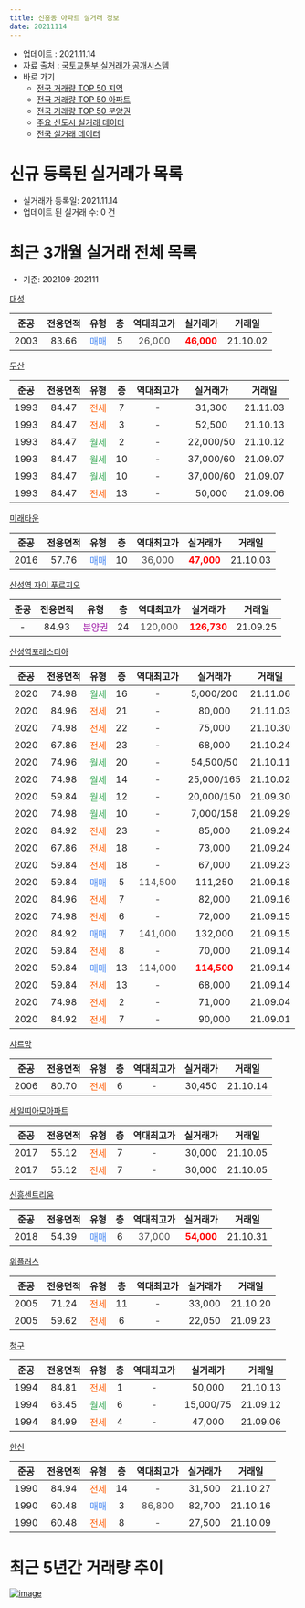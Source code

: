 ```yaml
---
title: 신흥동 아파트 실거래 정보
date: 20211114
---
```


* 업데이트 : 2021.11.14
* 자료 출처 : [국토교통부 실거래가 공개시스템](http://rt.molit.go.kr)
* 바로 가기
    * [전국 거래량 TOP 50 지역](https://apt-info.github.io/apt-trade-info/tr)
    * [전국 거래량 TOP 50 아파트](https://apt-info.github.io/apt-trade-info/ta)
    * [전국 거래량 TOP 50 분양권](https://apt-info.github.io/apt-trade-info/tb)
    * [주요 신도시 실거래 데이터](https://apt-info.github.io/apt-trade-info/newtown)
    * [전국 실거래 데이터](https://apt-info.github.io/apt-trade-info/all)



<script async src="https://pagead2.googlesyndication.com/pagead/js/adsbygoogle.js"></script>
<!-- 기본광고 -->
<ins class="adsbygoogle"
     style="display:block"
     data-ad-client="ca-pub-1142216861245946"
     data-ad-slot="4805727019"
     data-ad-format="auto"
     data-full-width-responsive="true"></ins>
<script>
     (adsbygoogle = window.adsbygoogle || []).push({});
</script>


# 신규 등록된 실거래가 목록

* 실거래가 등록일: 2021.11.14
* 업데이트 된 실거래 수: 0 건




<script async src="https://pagead2.googlesyndication.com/pagead/js/adsbygoogle.js"></script>
<!-- 기본광고 -->
<ins class="adsbygoogle"
     style="display:block"
     data-ad-client="ca-pub-1142216861245946"
     data-ad-slot="4805727019"
     data-ad-format="auto"
     data-full-width-responsive="true"></ins>
<script>
     (adsbygoogle = window.adsbygoogle || []).push({});
</script>


# 최근 3개월 실거래 전체 목록
* 기준: 202109-202111


[대성](https://search.naver.com/search.naver?query=%EB%8C%80%EC%84%B1)

|준공|전용면적|유형|층|역대최고가|실거래가|거래일|
|:---:|:---:|:---:|:---:|:---:|:---:|:---:|
|2003|83.66|<span style="color:#4285F3">매매</span>|5|<span style="color:#444444">26,000</span>|<b><span style="color:#FF0000">46,000</span></b>|21.10.02|

[두산](https://search.naver.com/search.naver?query=%EB%91%90%EC%82%B0)

|준공|전용면적|유형|층|역대최고가|실거래가|거래일|
|:---:|:---:|:---:|:---:|:---:|:---:|:---:|
|1993|84.47|<span style="color:#FF5A00">전세</span>|7|<span style="color:#444444">-</span>|31,300|21.11.03|
|1993|84.47|<span style="color:#FF5A00">전세</span>|3|<span style="color:#444444">-</span>|52,500|21.10.13|
|1993|84.47|<span style="color:#34A853">월세</span>|2|<span style="color:#444444">-</span>|22,000/50|21.10.12|
|1993|84.47|<span style="color:#34A853">월세</span>|10|<span style="color:#444444">-</span>|37,000/60|21.09.07|
|1993|84.47|<span style="color:#34A853">월세</span>|10|<span style="color:#444444">-</span>|37,000/60|21.09.07|
|1993|84.47|<span style="color:#FF5A00">전세</span>|13|<span style="color:#444444">-</span>|50,000|21.09.06|

[미래타운](https://search.naver.com/search.naver?query=%EB%AF%B8%EB%9E%98%ED%83%80%EC%9A%B4)

|준공|전용면적|유형|층|역대최고가|실거래가|거래일|
|:---:|:---:|:---:|:---:|:---:|:---:|:---:|
|2016|57.76|<span style="color:#4285F3">매매</span>|10|<span style="color:#444444">36,000</span>|<b><span style="color:#FF0000">47,000</span></b>|21.10.03|

[산성역 자이 푸르지오](https://search.naver.com/search.naver?query=%EC%82%B0%EC%84%B1%EC%97%AD+%EC%9E%90%EC%9D%B4+%ED%91%B8%EB%A5%B4%EC%A7%80%EC%98%A4)

|준공|전용면적|유형|층|역대최고가|실거래가|거래일|
|:---:|:---:|:---:|:---:|:---:|:---:|:---:|
|-|84.93|<span style="color:#9C11A5">분양권</span>|24|<span style="color:#444444">120,000</span>|<b><span style="color:#FF0000">126,730</span></b>|21.09.25|

[산성역포레스티아](https://search.naver.com/search.naver?query=%EC%82%B0%EC%84%B1%EC%97%AD%ED%8F%AC%EB%A0%88%EC%8A%A4%ED%8B%B0%EC%95%84)

|준공|전용면적|유형|층|역대최고가|실거래가|거래일|
|:---:|:---:|:---:|:---:|:---:|:---:|:---:|
|2020|74.98|<span style="color:#34A853">월세</span>|16|<span style="color:#444444">-</span>|5,000/200|21.11.06|
|2020|84.96|<span style="color:#FF5A00">전세</span>|21|<span style="color:#444444">-</span>|80,000|21.11.03|
|2020|74.98|<span style="color:#FF5A00">전세</span>|22|<span style="color:#444444">-</span>|75,000|21.10.30|
|2020|67.86|<span style="color:#FF5A00">전세</span>|23|<span style="color:#444444">-</span>|68,000|21.10.24|
|2020|74.96|<span style="color:#34A853">월세</span>|20|<span style="color:#444444">-</span>|54,500/50|21.10.11|
|2020|74.98|<span style="color:#34A853">월세</span>|14|<span style="color:#444444">-</span>|25,000/165|21.10.02|
|2020|59.84|<span style="color:#34A853">월세</span>|12|<span style="color:#444444">-</span>|20,000/150|21.09.30|
|2020|74.98|<span style="color:#34A853">월세</span>|10|<span style="color:#444444">-</span>|7,000/158|21.09.29|
|2020|84.92|<span style="color:#FF5A00">전세</span>|23|<span style="color:#444444">-</span>|85,000|21.09.24|
|2020|67.86|<span style="color:#FF5A00">전세</span>|18|<span style="color:#444444">-</span>|73,000|21.09.24|
|2020|59.84|<span style="color:#FF5A00">전세</span>|18|<span style="color:#444444">-</span>|67,000|21.09.23|
|2020|59.84|<span style="color:#4285F3">매매</span>|5|<span style="color:#444444">114,500</span>|111,250|21.09.18|
|2020|84.96|<span style="color:#FF5A00">전세</span>|7|<span style="color:#444444">-</span>|82,000|21.09.16|
|2020|74.98|<span style="color:#FF5A00">전세</span>|6|<span style="color:#444444">-</span>|72,000|21.09.15|
|2020|84.92|<span style="color:#4285F3">매매</span>|7|<span style="color:#444444">141,000</span>|132,000|21.09.15|
|2020|59.84|<span style="color:#FF5A00">전세</span>|8|<span style="color:#444444">-</span>|70,000|21.09.14|
|2020|59.84|<span style="color:#4285F3">매매</span>|13|<span style="color:#444444">114,000</span>|<b><span style="color:#FF0000">114,500</span></b>|21.09.14|
|2020|59.84|<span style="color:#FF5A00">전세</span>|13|<span style="color:#444444">-</span>|68,000|21.09.14|
|2020|74.98|<span style="color:#FF5A00">전세</span>|2|<span style="color:#444444">-</span>|71,000|21.09.04|
|2020|84.92|<span style="color:#FF5A00">전세</span>|7|<span style="color:#444444">-</span>|90,000|21.09.01|

[샤르망](https://search.naver.com/search.naver?query=%EC%83%A4%EB%A5%B4%EB%A7%9D)

|준공|전용면적|유형|층|역대최고가|실거래가|거래일|
|:---:|:---:|:---:|:---:|:---:|:---:|:---:|
|2006|80.70|<span style="color:#FF5A00">전세</span>|6|<span style="color:#444444">-</span>|30,450|21.10.14|

[세일띠아모아파트](https://search.naver.com/search.naver?query=%EC%84%B8%EC%9D%BC%EB%9D%A0%EC%95%84%EB%AA%A8%EC%95%84%ED%8C%8C%ED%8A%B8)

|준공|전용면적|유형|층|역대최고가|실거래가|거래일|
|:---:|:---:|:---:|:---:|:---:|:---:|:---:|
|2017|55.12|<span style="color:#FF5A00">전세</span>|7|<span style="color:#444444">-</span>|30,000|21.10.05|
|2017|55.12|<span style="color:#FF5A00">전세</span>|7|<span style="color:#444444">-</span>|30,000|21.10.05|

[신흥센트리움](https://search.naver.com/search.naver?query=%EC%8B%A0%ED%9D%A5%EC%84%BC%ED%8A%B8%EB%A6%AC%EC%9B%80)

|준공|전용면적|유형|층|역대최고가|실거래가|거래일|
|:---:|:---:|:---:|:---:|:---:|:---:|:---:|
|2018|54.39|<span style="color:#4285F3">매매</span>|6|<span style="color:#444444">37,000</span>|<b><span style="color:#FF0000">54,000</span></b>|21.10.31|

[위플러스](https://search.naver.com/search.naver?query=%EC%9C%84%ED%94%8C%EB%9F%AC%EC%8A%A4)

|준공|전용면적|유형|층|역대최고가|실거래가|거래일|
|:---:|:---:|:---:|:---:|:---:|:---:|:---:|
|2005|71.24|<span style="color:#FF5A00">전세</span>|11|<span style="color:#444444">-</span>|33,000|21.10.20|
|2005|59.62|<span style="color:#FF5A00">전세</span>|6|<span style="color:#444444">-</span>|22,050|21.09.23|

[청구](https://search.naver.com/search.naver?query=%EC%B2%AD%EA%B5%AC)

|준공|전용면적|유형|층|역대최고가|실거래가|거래일|
|:---:|:---:|:---:|:---:|:---:|:---:|:---:|
|1994|84.81|<span style="color:#FF5A00">전세</span>|1|<span style="color:#444444">-</span>|50,000|21.10.13|
|1994|63.45|<span style="color:#34A853">월세</span>|6|<span style="color:#444444">-</span>|15,000/75|21.09.12|
|1994|84.99|<span style="color:#FF5A00">전세</span>|4|<span style="color:#444444">-</span>|47,000|21.09.06|

[한신](https://search.naver.com/search.naver?query=%ED%95%9C%EC%8B%A0)

|준공|전용면적|유형|층|역대최고가|실거래가|거래일|
|:---:|:---:|:---:|:---:|:---:|:---:|:---:|
|1990|84.94|<span style="color:#FF5A00">전세</span>|14|<span style="color:#444444">-</span>|31,500|21.10.27|
|1990|60.48|<span style="color:#4285F3">매매</span>|3|<span style="color:#444444">86,800</span>|82,700|21.10.16|
|1990|60.48|<span style="color:#FF5A00">전세</span>|8|<span style="color:#444444">-</span>|27,500|21.10.09|



<script async src="https://pagead2.googlesyndication.com/pagead/js/adsbygoogle.js"></script>
<!-- 기본광고 -->
<ins class="adsbygoogle"
     style="display:block"
     data-ad-client="ca-pub-1142216861245946"
     data-ad-slot="4805727019"
     data-ad-format="auto"
     data-full-width-responsive="true"></ins>
<script>
     (adsbygoogle = window.adsbygoogle || []).push({});
</script>


# 최근 5년간 거래량 추이


<div style="width:100%;">
    <canvas id="deal_progress" height="200"></canvas>
</div>

<script>
new Chart(document.getElementById("deal_progress"), {
    type: 'line',
    data: {
        labels: ['16.01','16.02','16.03','16.04','16.05','16.06','16.07','16.08','16.09','16.10','16.11','16.12','17.01','17.02','17.03','17.04','17.05','17.06','17.07','17.08','17.09','17.10','17.11','17.12','18.01','18.02','18.03','18.04','18.05','18.06','18.07','18.08','18.09','18.10','18.11','18.12','19.01','19.02','19.03','19.04','19.05','19.06','19.07','19.08','19.09','19.10','19.11','19.12','20.01','20.02','20.03','20.04','20.05','20.06','20.07','20.08','20.09','20.10','20.11','20.12','21.01','21.02','21.03','21.04','21.05','21.06','21.07','21.08','21.09','21.10','21.11'],
        datasets: [{
            label: '매매/분양권',
            data: [13,17,36,60,63,97,81,82,85,49,28,10,10,27,32,36,32,26,35,34,52,23,21,21,48,47,50,23,14,25,25,35,29,21,5,12,7,8,22,42,60,69,57,61,43,66,36,37,24,39,15,12,38,61,20,14,18,15,21,19,27,15,15,17,18,23,34,16,4,4,0],
            borderColor: "rgba(66, 133, 243, 1)",
            backgroundColor: "rgba(66, 133, 243, 0.05)",
            borderWidth: 1,
            pointRadius: 0,
            fill: false,
            lineTension: 0
        },{
            label: '전/월세',
            data: [53,38,43,22,28,34,24,30,22,25,15,8,14,18,17,19,10,10,10,8,17,9,13,12,31,17,30,17,15,15,19,15,18,11,6,13,17,15,15,15,11,11,17,11,10,13,12,13,17,27,15,18,15,45,120,198,130,77,31,42,13,19,29,21,43,36,31,20,17,13,3],
            borderColor: "rgba(255, 90, 0, 1)",
            backgroundColor: "rgba(255, 90, 0, 0.05)",
            borderWidth: 1,
            pointRadius: 0,
            fill: false,
            lineTension: 0
        },{
            label: '합계',
            data: [66,55,79,82,91,131,105,112,107,74,43,18,24,45,49,55,42,36,45,42,69,32,34,33,79,64,80,40,29,40,44,50,47,32,11,25,24,23,37,57,71,80,74,72,53,79,48,50,41,66,30,30,53,106,140,212,148,92,52,61,40,34,44,38,61,59,65,36,21,17,3],
            borderColor: "rgba(0, 0, 0, 1)",
            backgroundColor: "rgba(0, 0, 0, 0.03)",
            borderWidth: 0.1,
            pointRadius: 0,
            fill: true,
            lineTension: 0
        }
        ]
    },
    options: {
        responsive: true,
        title: {
            display: false
        },
        tooltips: {
            mode: 'index',
            intersect: false
        },
        hover: {
            mode: 'nearest',
            intersect: true
        },
        scales: {
            xAxes: [{
                display: true,
                scaleLabel: {
                    display: true,
                    labelString: '년/월'
                }
            }],
            yAxes: [{
                display: true,
                ticks: {
                    suggestedMin: 0,
                },
                scaleLabel: {
                    display: true,
                    labelString: '실거래 수'
                }
            }]
        }
    }
});

</script>


[![image](https://apt-info.github.io/images/2020-01-03-apt-trade-info/1024x500.png)](https://play.google.com/store/apps/details?id=com.aptinfo.apttradeinfo)

